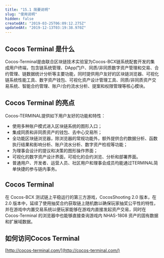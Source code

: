 ```yaml
---
title: "15.1 简要说明"
slug: "使用说明"
hidden: false
createdAt: "2019-03-25T06:09:12.275Z"
updatedAt: "2019-12-13T03:19:38.970Z"
---
```

## Cocos Terminal 是什么
Cocos-Terminal是由联合区块链技术实验室为Cocos-BCX链系统配套开发的集成用户终端，包含链系统管理、DApp门户、同质/非同质数字资产管理和交易、合约管理、链数据统计分析等主要功能，同时提供用户友好的区块链浏览器、可视化链系统性能工具、数字资产钱包、可视化资产设计管理工具、同质/非同质资产交易系统、智能合约管理、账户/合约流水分析、提案和权限管理等核心模块。

## Cocos Terminal 的亮点
Cocos-TERMINAL提供如下用户友好的功能和特性：
  * 使用多种账户模式进入区块链系统的图形入口；
  * 集成同质和非同质资产的钱包、去中心交易所；
  * 全功能区块链浏览器，除浏览器的常规功能外，额外提供合约数据分析、函数执行结果和影响分析、账户流水分析、数字资产检视等功能；
  * 为理事会设计的提议和决策的图形操作界面；
  * 可视化的数字资产设计界面，可视化的合约浏览、分析和部署界面。
  * 普通用户、开发者、运营人员、社区用户和理事会成员均能通过TERMINAL简单快捷的参与链内事务。

## Cocos Terminal
在 Cocos-BCX 测试链上平稳运行的第三方游戏，CocosShooting 2.0 版本，在 2.0 版本中，延续了使用抽奖合约获取链上随机数以确保玩家抽奖公平性的特性，并在游戏中内置交易系统以便玩家能够在游戏内直接发起资产交易，同时在 Cocos-Terminal 的浏览器中也能够直接查询游戏内 NHAS-1808 资产的固有数据和扩展域数据。

## 如何访问Cocos Terminal
[http://cocos-terminal.com/](http://cocos-terminal.com/)